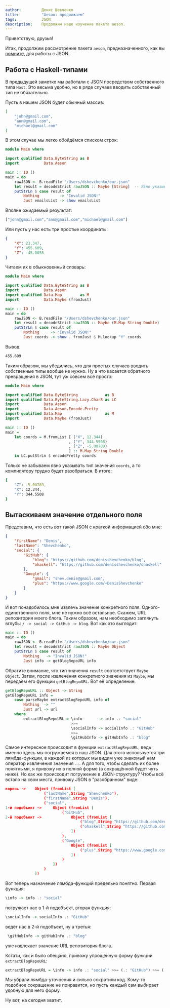 ```yaml
---
author:         Денис Шевченко
title:          "Aeson: продолжаем"
tags:           JSON
description:    Продолжим наше изучение пакета aeson.
---
```


Приветствую, друзья!

Итак, продолжим рассмотрение пакета `aeson`, предназначенного, как вы [помните](http://ruhaskell.org/posts/packages/2015/02/03/aeson-hello-world.html), для работы с JSON.

## Работа с Haskell-типами

В предыдущей заметке мы работали с JSON посредством собственного типа `Host`. Это весьма удобно, но в ряде случаев вводить собственный тип не обязательно.

Пусть в нашем JSON будет обычный массив:

```json
[
    "john@gmail.com",
    "ann@gmail.com",
    "michael@gmail.com"
]
```

В этом случае мы легко обойдёмся списком строк:

```haskell
module Main where

import qualified Data.ByteString as B
import           Data.Aeson

main :: IO ()
main = do
    rawJSON <- B.readFile "/Users/dshevchenko/our.json"
    let result = decodeStrict rawJSON :: Maybe [String]  -- Явно указываем тип...
    putStrLn $ case result of
        Nothing         -> "Invalid JSON!"
        Just emailsList -> show emailsList
```

Вполне ожидаемый результат:

```bash
["john@gmail.com","ann@gmail.com","michael@gmail.com"]
```

Или пусть у нас есть три простые координаты:

```json
{
    "X": 23.347,
    "Y": 455.609,
    "Z": -45.0055
}
```

Читаем их в обыкновенный словарь:

```haskell
module Main where

import qualified Data.ByteString as B
import           Data.Aeson
import qualified Data.Map        as M
import           Data.Maybe (fromJust)

main :: IO ()
main = do
    rawJSON <- B.readFile "/Users/dshevchenko/our.json"
    let result = decodeStrict rawJSON :: Maybe (M.Map String Double)
    putStrLn $ case result of
        Nothing     -> "Invalid JSON!"
        Just coords -> show . fromJust $ M.lookup "Y" coords
```

Вывод:

```bash
455.609
```

Таким образом, мы убедились, что для простых случаев вводить собственные типы вообще не нужно. Ну а что касается обратного превращения в JSON, тут уж совсем всё просто:

```haskell
module Main where

import qualified Data.ByteString            as B
import qualified Data.ByteString.Lazy.Char8 as LC
import           Data.Aeson
import           Data.Aeson.Encode.Pretty
import qualified Data.Map                   as M
import           Data.Maybe (fromJust)

main :: IO ()
main =
    let coords = M.fromList [ ("X", 12.344)
                            , ("Y", 344.5508)
                            , ("Z", -5.00789)
                            ] :: M.Map String Double
    in LC.putStrLn $ encodePretty coords
```

Только не забываем явно указывать тип значения `coords`, а то компилятору трудно будет разобраться. В итоге:

```bash
{
    "Z": -5.00789,
    "X": 12.344,
    "Y": 344.5508
}
```

## Вытаскиваем значение отдельного поля

Представим, что есть вот такой JSON с краткой информацией обо мне:

```json
{
    "firstName": "Denis",
    "lastName": "Shevchenko",
    "social": {
        "GitHub": {
            "blog": "https://github.com/denisshevchenko/blog",
            "ohaskell": "https://github.com/denisshevchenko/ohaskell"
        },
        "Google": {
            "gmail": "shev.denis@gmail.com",
            "plus": "https://www.google.com/+DenisShevchenko"
        }
    }
}
```

И вот понадобилось мне извлечь значение конкретного поля. Одного-единственного поля, мне не нужно всё остальное. Скажем, URL репозитория моего блога. Таким образом, нам необходимо заглянуть вглубь: `/ -> social -> GitHub -> blog`. Вот как это выглядит:

```haskell
main :: IO ()
main = do
    rawJSON <- B.readFile "/Users/dshevchenko/our.json"
    let result = decodeStrict rawJSON :: Maybe Object
    putStrLn $ case result of
        Nothing   -> "Invalid JSON!"
        Just info -> getBlogRepoURL info
```

Обратите внимание, что тип значения `result` соответствует `Maybe Object`. Затем, после извлечения конкретного значения из `Maybe`, мы передаём его функции `getBlogRepoURL`. Вот её определение:

```haskell
getBlogRepoURL :: Object -> String
getBlogRepoURL info =
    case parseMaybe extractBlogRepoURL info of
        Nothing  -> ""
        Just url -> url
    where
        extractBlogRepoURL = \info       -> info .: "social"
                             >>=
                             \socialInfo -> socialInfo .: "GitHub"
                             >>=
                             \gitHubInfo -> gitHubInfo .: "blog"
```

Самое интересное происходит в функции `extractBlogRepoURL`, ведь именно здесь мы погружаемся в наш JSON. Для этого используется три лямбда-функции, в каждой из которых мы видим уже знакомый нам оператор извлечения значения `.:`. А для того, чтобы сделать их более понятными, я привожу их в полной форме (в сокращённой будет чуть ниже). Но как же происходит погружение в JSON-структуру? Чтобы всё встало на свои места, привожу JSON в "разобранном" виде:

```json
корень ->    Object (fromList [
                 ("lastName",String "Shevchenko"),
                 ("firstName",String "Denis"),
                 ("social",
1-й подобъект ->     Object (fromList [
                         ("GitHub",
2-й подобъект ->             Object (fromList [
                                 ("blog",String "https://github.com/denisshevchenko/blog"),
                                 ("ohaskell",String "https://github.com/denisshevchenko/ohaskell")
                             ])
                         ),
                         ("Google",
                             Object (fromList [
                                 ("plus",String "https://www.google.com/+DenisShevchenko")
                             ])
                         )
                     ])
                 )
             ])
```

Вот теперь назначение лямбда-функций предельно понятно. Первая функция:

```haskell
\info -> info .: "social"
```

погружает нас в 1-й подобъект, вторая функция:

```haskell
\socialInfo -> socialInfo .: "GitHub"
```

ведёт нас в 2-й подобъект, ну а третья:

```haskell
 \gitHubInfo -> gitHubInfo .: "blog"
```

уже извлекает значение URL репозитория блога.

Кстати, как и было обещано, привожу упрощённую форму функции `extractBlogRepoURL`:

```haskell
extractBlogRepoURL = \info -> info .: "social" >>= (.: "GitHub") >>= (.: "blog")
```

Мы убрали лямбда-уточнения и сильно сократили код. Кому-то подобное сокращение не понравится, но пусть каждый сам выбирает удобную для него форму.

Ну вот, на сегодня хватит.
